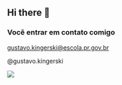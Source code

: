 ## Hi there 👋

### Você entrar em contato comigo

gustavo.kingerski@escola.pr.gov.br

@gustavo.kingerski

![](https://media1.tenor.com/m/CAzY7A25x3IAAAAC/dancing-boy.gif)



